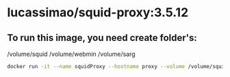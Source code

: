 # lucassimao/squid-proxy:3.5.12


## To run this image, you need create folder's:

/volume/squid
/volume/webmin
/volume/sarg

```bash
docker run -it --name squidProxy --hostname proxy --volume /volume/squid/:/etc/squid --volume /var/spool/squid/:/var/spool/squid --volume /var/log/squid/:/var/log/squid --volume /volume/webmin/:/etc/webmin --volume /volume/sarg/:/etc/sarg lucassimao/squid-proxy:3.5.12 /bin/bash
```
